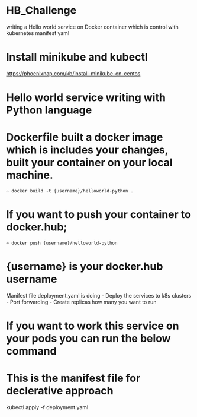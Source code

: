 # HB_Challenge
writing a Hello world service on Docker container which is control with kubernetes manifest yaml

# Install minikube and kubectl
https://phoenixnap.com/kb/install-minikube-on-centos

# Hello world service writing with Python language

# Dockerfile built a docker image which is includes your changes, built your container on your local machine.
    ~ docker build -t {username}/helloworld-python .
# If you want to push your container to docker.hub;    
    ~ docker push {username}/helloworld-python
# {username} is your docker.hub username

Manifest file deployment.yaml is doing
    - Deploy the services to k8s clusters
    - Port forwarding
    - Create replicas how many you want to run

# If you want to work this service on your pods you can run the below command
# This is the manifest file for declerative approach
kubectl apply -f deployment.yaml


